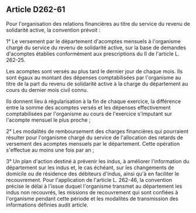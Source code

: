 ## Article D262-61

Pour l'organisation des relations financières au titre du service du revenu de solidarité active, la convention
prévoit :

1° Le versement par le département d'acomptes mensuels à l'organisme chargé du service du revenu de
solidarité active, sur la base de demandes d'acomptes établies conformément aux prescriptions du II de
l'article L. 262-25.

Les acomptes sont versés au plus tard le dernier jour de chaque mois. Ils sont égaux au montant des dépenses
comptabilisées par l'organisme au titre de la part du revenu de solidarité active à la charge du département au
cours du dernier mois civil connu.

Ils donnent lieu à régularisation à la fin de chaque exercice, la différence entre la somme des acomptes versés
et les dépenses effectivement comptabilisées par l'organisme au cours de l'exercice s'imputant sur l'acompte
mensuel le plus proche ;

2° Les modalités de remboursement des charges financières qui pourraient résulter pour l'organisme
chargé du service de l'allocation des retards de versement des acomptes mensuels par le département. Cette
opération s'effectue au moins une fois par an ;

3° Un plan d'action destiné à prévenir les indus, à améliorer l'information du département sur les indus et,
le cas échéant, sur les changements de domicile ou de résidence des débiteurs d'indus, ainsi qu'à en faciliter
le recouvrement. Pour l'application de l'article L. 262-46, la convention précise le délai à l'issue duquel
l'organisme transmet au département les indus non recouvrés, les missions de recouvrement qui sont confiées
à l'organisme pendant cette période et les modalités de transmission des informations définies audit article.


